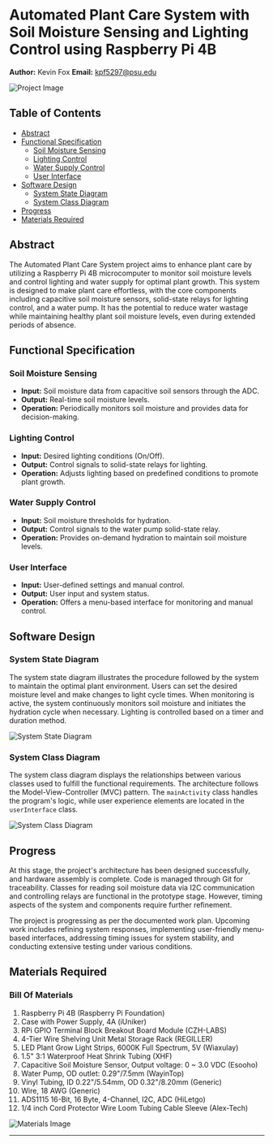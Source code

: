 # Automated Plant Care System with Soil Moisture Sensing and Lighting Control using Raspberry Pi 4B

**Author:** Kevin Fox
**Email:** kpf5297@psu.edu

![Project Image](link-to-project-image.jpg)

## Table of Contents
- [Abstract](#abstract)
- [Functional Specification](#functional-specification)
  - [Soil Moisture Sensing](#soil-moisture-sensing)
  - [Lighting Control](#lighting-control)
  - [Water Supply Control](#water-supply-control)
  - [User Interface](#user-interface)
- [Software Design](#software-design)
  - [System State Diagram](#system-state-diagram)
  - [System Class Diagram](#system-class-diagram)
- [Progress](#progress)
- [Materials Required](#materials-required)

## Abstract
The Automated Plant Care System project aims to enhance plant care by utilizing a Raspberry Pi 4B microcomputer to monitor soil moisture levels and control lighting and water supply for optimal plant growth. This system is designed to make plant care effortless, with the core components including capacitive soil moisture sensors, solid-state relays for lighting control, and a water pump. It has the potential to reduce water wastage while maintaining healthy plant soil moisture levels, even during extended periods of absence.

## Functional Specification
### Soil Moisture Sensing
- **Input:** Soil moisture data from capacitive soil sensors through the ADC.
- **Output:** Real-time soil moisture levels.
- **Operation:** Periodically monitors soil moisture and provides data for decision-making.

### Lighting Control
- **Input:** Desired lighting conditions (On/Off).
- **Output:** Control signals to solid-state relays for lighting.
- **Operation:** Adjusts lighting based on predefined conditions to promote plant growth.

### Water Supply Control
- **Input:** Soil moisture thresholds for hydration.
- **Output:** Control signals to the water pump solid-state relay.
- **Operation:** Provides on-demand hydration to maintain soil moisture levels.

### User Interface
- **Input:** User-defined settings and manual control.
- **Output:** User input and system status.
- **Operation:** Offers a menu-based interface for monitoring and manual control.

## Software Design
### System State Diagram
The system state diagram illustrates the procedure followed by the system to maintain the optimal plant environment. Users can set the desired moisture level and make changes to light cycle times. When monitoring is active, the system continuously monitors soil moisture and initiates the hydration cycle when necessary. Lighting is controlled based on a timer and duration method.

![System State Diagram](link-to-system-state-diagram.jpg)

### System Class Diagram
The system class diagram displays the relationships between various classes used to fulfill the functional requirements. The architecture follows the Model-View-Controller (MVC) pattern. The `mainActivity` class handles the program's logic, while user experience elements are located in the `userInterface` class.

![System Class Diagram](link-to-system-class-diagram.jpg)

## Progress
At this stage, the project's architecture has been designed successfully, and hardware assembly is complete. Code is managed through Git for traceability. Classes for reading soil moisture data via I2C communication and controlling relays are functional in the prototype stage. However, timing aspects of the system and components require further refinement.

The project is progressing as per the documented work plan. Upcoming work includes refining system responses, implementing user-friendly menu-based interfaces, addressing timing issues for system stability, and conducting extensive testing under various conditions.

## Materials Required
### Bill Of Materials
1. Raspberry Pi 4B (Raspberry Pi Foundation)
2. Case with Power Supply, 4A (iUniker)
3. RPi GPIO Terminal Block Breakout Board Module (CZH-LABS)
4. 4-Tier Wire Shelving Unit Metal Storage Rack (REGILLER)
5. LED Plant Grow Light Strips, 6000K Full Spectrum, 5V (Wiaxulay)
6. 1.5" 3:1 Waterproof Heat Shrink Tubing (XHF)
7. Capacitive Soil Moisture Sensor, Output voltage: 0 ~ 3.0 VDC (Esooho)
8. Water Pump, OD outlet: 0.29"/7.5mm (WayinTop)
9. Vinyl Tubing, ID 0.22"/5.54mm, OD 0.32"/8.20mm (Generic)
10. Wire, 18 AWG (Generic)
11. ADS1115 16-Bit, 16 Byte, 4-Channel, I2C, ADC (HiLetgo)
12. 1/4 inch Cord Protector Wire Loom Tubing Cable Sleeve (Alex-Tech)

![Materials Image](link-to-materials-image.jpg)

---
